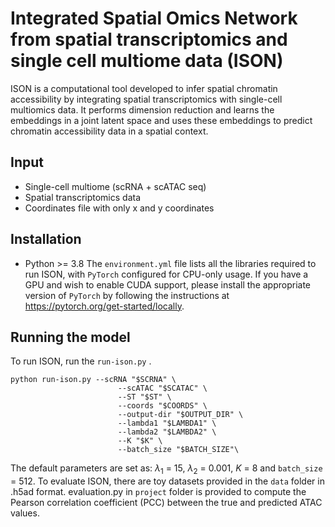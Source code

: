 # Integrated Spatial Omics Network from spatial transcriptomics and single cell multiome data (ISON)

ISON is a computational tool developed to infer spatial chromatin accessibility by integrating spatial transcriptomics with single-cell multiomics data. It performs dimension reduction and learns the embeddings in a joint latent space and uses these embeddings to predict chromatin accessibility data in a spatial context.

## Input

- Single-cell multiome (scRNA + scATAC seq)
- Spatial transcriptomics data
- Coordinates file with only x and y coordinates

## Installation

- Python >= 3.8 
The `environment.yml` file lists all the libraries required to run ISON, with `PyTorch` configured for CPU-only usage.
If you have a GPU and wish to enable CUDA support, please install the appropriate version of `PyTorch` by following the instructions at https://pytorch.org/get-started/locally.

## Running the model

To run ISON, run the `run-ison.py` .

```
python run-ison.py --scRNA "$SCRNA" \
                        --scATAC "$SCATAC" \
                        --ST "$ST" \
                        --coords "$COORDS" \
                        --output-dir "$OUTPUT_DIR" \
                        --lambda1 "$LAMBDA1" \
                        --lambda2 "$LAMBDA2" \
                        --K "$K" \
                        --batch_size "$BATCH_SIZE"\
```

The default parameters are set as: $\lambda_1$ = 15, $\lambda_2$ = 0.001, $K$ = 8 and `batch_size` = 512.
To evaluate ISON, there are toy datasets provided in the `data` folder in .h5ad format.  evaluation.py in `project` folder is provided to compute the Pearson correlation coefficient (PCC) between the true and predicted ATAC values.
